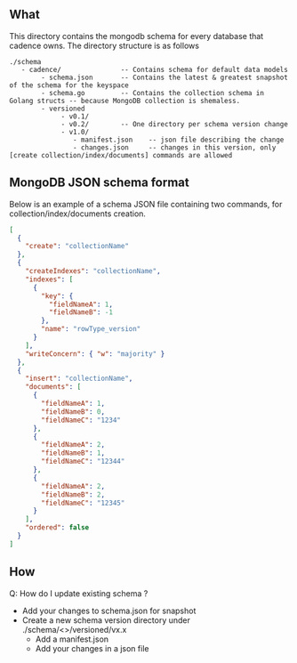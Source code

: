 What
----
This directory contains the mongodb schema for every database that cadence owns. The directory structure is as follows


```
./schema
   - cadence/               -- Contains schema for default data models
        - schema.json       -- Contains the latest & greatest snapshot of the schema for the keyspace
        - schema.go         -- Contains the collection schema in Golang structs -- because MongoDB collection is shemaless.  
        - versioned
             - v0.1/
             - v0.2/        -- One directory per schema version change
             - v1.0/
                - manifest.json    -- json file describing the change
                - changes.json     -- changes in this version, only [create collection/index/documents] commands are allowed
```

## MongoDB JSON schema format
Below is an example of a schema JSON file containing two commands, for collection/index/documents creation. 
```json
[
  {
    "create": "collectionName"
  },
  {
    "createIndexes": "collectionName",
    "indexes": [
      {
        "key": {
          "fieldNameA": 1,
          "fieldNameB": -1
        },
        "name": "rowType_version"
      }
    ],
    "writeConcern": { "w": "majority" }
  },
  {
    "insert": "collectionName",
    "documents": [
      {
        "fieldNameA": 1,
        "fieldNameB": 0,
        "fieldNameC": "1234"
      },
      {
        "fieldNameA": 2,
        "fieldNameB": 1,
        "fieldNameC": "12344"
      },
      {
        "fieldNameA": 2,
        "fieldNameB": 2,
        "fieldNameC": "12345"
      }
    ],
    "ordered": false
  }
]
```


How
---

Q: How do I update existing schema ?
* Add your changes to schema.json for snapshot
* Create a new schema version directory under ./schema/<>/versioned/vx.x
  * Add a manifest.json
  * Add your changes in a json file